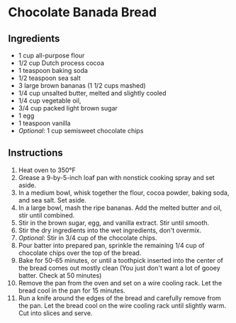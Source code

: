 # Chocolate Banada Bread

## Ingredients

- 1 cup all-purpose flour
- 1/2 cup Dutch process cocoa
- 1 teaspoon baking soda
- 1/2 teaspoon sea salt
- 3 large brown bananas (1 1/2 cups mashed)
- 1/4 cup unsalted butter, melted and slightly cooled
- 1/4 cup vegetable oil, 
- 3/4 cup packed light brown sugar
- 1 egg
- 1 teaspoon vanilla
- *Optional*: 1 cup semisweet chocolate chips

## Instructions

1. Heat oven to 350°F
2. Grease a 9-by-5-inch loaf pan with nonstick cooking spray and set aside.
3. In a medium bowl, whisk together the flour, cocoa powder, baking soda, and sea salt. Set aside.
4. In a large bowl, mash the ripe bananas. Add the melted butter and oil, stir until combined. 
5. Stir in the brown sugar, egg, and vanilla extract. Stir until smooth.
6. Stir the dry ingredients into the wet ingredients, don't overmix. 
7. *Optional*: Stir in 3/4 cup of the chocolate chips.
8. Pour batter into prepared pan, sprinkle the remaining 1/4 cup of chocolate chips over the top of the bread. 
9. Bake for 50-65 minutes, or until a toothpick inserted into the center of the bread comes out mostly clean (You just don't want a lot of gooey batter. Check at 50 minutes)
10. Remove the pan from the oven and set on a wire cooling rack. Let the bread cool in the pan for 15 minutes.
11. Run a knife around the edges of the bread and carefully remove from the pan. Let the bread cool on the wire cooling rack until slightly warm. Cut into slices and serve.
